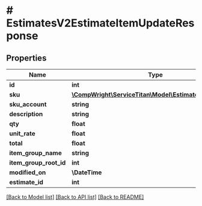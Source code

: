 # # EstimatesV2EstimateItemUpdateResponse

## Properties

Name | Type | Description | Notes
------------ | ------------- | ------------- | -------------
**id** | **int** |  |
**sku** | [**\CompWright\ServiceTitan\Model\EstimatesV2SkuModel**](EstimatesV2SkuModel.md) |  |
**sku_account** | **string** |  |
**description** | **string** |  |
**qty** | **float** |  |
**unit_rate** | **float** |  |
**total** | **float** |  |
**item_group_name** | **string** |  |
**item_group_root_id** | **int** |  | [optional]
**modified_on** | **\DateTime** |  |
**estimate_id** | **int** |  |

[[Back to Model list]](../../README.md#models) [[Back to API list]](../../README.md#endpoints) [[Back to README]](../../README.md)
